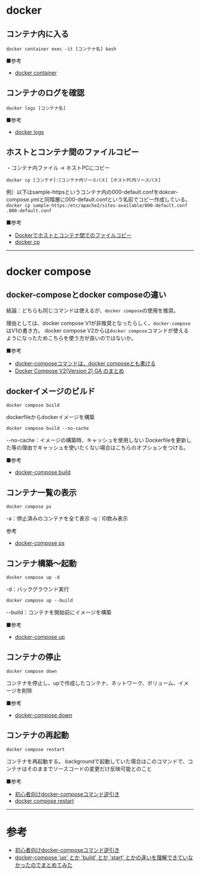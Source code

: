 # docker
## コンテナ内に入る
```
docker container exec -it [コンテナ名] bash
```

■参考
- [docker container](https://docs.docker.jp/engine/reference/commandline/container.html)

## コンテナのログを確認
```
docker logs [コンテナ名]
```

■参考
- [docker logs](https://docs.docker.jp/engine/reference/commandline/logs.html)



## ホストとコンテナ間のファイルコピー
・コンテナ内ファイル → ホストPCにコピー 
```
docker cp [コンテナ]:[コンテナ内ソースパス] [ホストPC内ソースパス] 
```
例）以下はsample-httpsというコンテナ内の000-default.confをdokcer-compose.ymlと同階層に000-default.confという名前でコピー作成している。
`docker cp sample-https:/etc/apache2/sites-available/000-default.conf .000-default.conf`

■参考
- [Dockerでホストとコンテナ間でのファイルコピー](https://qiita.com/gologo13/items/7e4e404af80377b48fd5)
- [docker cp](https://docs.docker.jp/engine/reference/commandline/cp.html)


***
# docker compose
## docker-composeとdocker composeの違い
結論：どちらも同じコマンドは使えるが、`docker compose`の使用を推奨。

理由としては、docker compose V1が非推奨となったらしく、`docker-compose`はV1の書き方。
docker compose V2からは`docker compose`コマンドが使えるようになったためこちらを使う方が良いのではないか。

■参考
- [docker-composeコマンドは、docker composeとも書ける](https://www.konosumi.net/entry/2023/02/26/142508)
- [Docker Compose V2(Version 2) GA のまとめ](https://qiita.com/zembutsu/items/d82b2ae1a511ebd6a350)


## dockerイメージのビルド
```
docker compose build
```
dockerfileからdockerイメージを構築


```
docker compose build --no-cache
```
--no-cache：イメージの構築時、キャッシュを使用しない
Dockerfileを更新した等の理由でキャッシュを使いたくない場合はこちらのオプションをつける。

■参考
- [docker-compose build](https://docs.docker.jp/compose/reference/build.html)

## コンテナ一覧の表示
```
docker compose ps
```
-a：停止済みのコンテナを全て表示
-q：ID飲み表示

参考
- [docker-compose ps](https://docs.docker.jp/compose/reference/ps.html)


## コンテナ構築〜起動
```
docker compose up -d
```
-d：バックグラウンド実行

```
docker compose up --build
```
--build：コンテナを開始前にイメージを構築


■参考
- [docker-compose up](https://docs.docker.jp/compose/reference/up.html)


## コンテナの停止
```
docker compose down
```
コンテナを停止し、upで作成したコンテナ、ネットワーク、ボリューム、イメージを削除

■参考
- [docker-compose down](https://docs.docker.jp/compose/reference/down.html)


## コンテナの再起動
```
docker compose restart
```
コンテナを再起動する。
backgroundで起動していた場合はこのコマンドで、コンテナはそのままでソースコードの変更だけ反映可能とのこと

■参考
- [初心者向けdocker-composeコマンド逆引き](https://qiita.com/okyk/items/a374ddb3f853d1688820)
- [docker compose restart](https://docs.docker.jp/engine/reference/commandline/compose_restart.html)


***
# 参考
- [初心者向けdocker-composeコマンド逆引き](https://qiita.com/okyk/items/a374ddb3f853d1688820)
- [docker-compose 'up' とか 'build' とか 'start' とかの違いを理解できていなかったのでまとめてみた](https://qiita.com/tegnike/items/bcdcee0320e11a928d46)